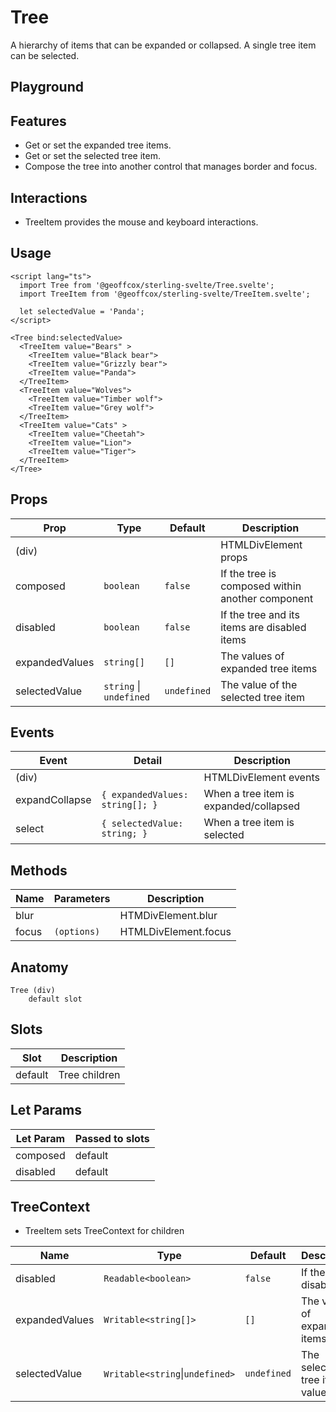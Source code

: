 <script>
    import Playground from './TreePlayground.svelte';
</script>

# Tree

A hierarchy of items that can be expanded or collapsed.
A single tree item can be selected.

## Playground

<Playground />

## Features

- Get or set the expanded tree items.
- Get or set the selected tree item.
- Compose the tree into another control that manages border and focus.

## Interactions

- TreeItem provides the mouse and keyboard interactions.

## Usage

```svelte
<script lang="ts">
  import Tree from '@geoffcox/sterling-svelte/Tree.svelte';
  import TreeItem from '@geoffcox/sterling-svelte/TreeItem.svelte';

  let selectedValue = 'Panda';
</script>

<Tree bind:selectedValue>
  <TreeItem value="Bears" >
    <TreeItem value="Black bear">
    <TreeItem value="Grizzly bear">
    <TreeItem value="Panda">
  </TreeItem>
  <TreeItem value="Wolves">
    <TreeItem value="Timber wolf">
    <TreeItem value="Grey wolf">
  </TreeItem>
  <TreeItem value="Cats" >
    <TreeItem value="Cheetah">
    <TreeItem value="Lion">
    <TreeItem value="Tiger">
  </TreeItem>
</Tree>
```

## Props

| Prop           | Type                    | Default     | Description                                      |
| -------------- | ----------------------- | ----------- | ------------------------------------------------ |
| (div)          |                         |             | HTMLDivElement props                             |
| composed       | `boolean`               | `false`     | If the tree is composed within another component |
| disabled       | `boolean`               | `false`     | If the tree and its items are disabled items     |
| expandedValues | `string[]`              | `[]`        | The values of expanded tree items                |
| selectedValue  | `string` \| `undefined` | `undefined` | The value of the selected tree item              |

## Events

| Event          | Detail                          | Description                            |
| -------------- | ------------------------------- | -------------------------------------- |
| (div)          |                                 | HTMLDivElement events                  |
| expandCollapse | `{ expandedValues: string[]; }` | When a tree item is expanded/collapsed |
| select         | `{ selectedValue: string; }`    | When a tree item is selected           |

## Methods

| Name  | Parameters  | Description          |
| ----- | ----------- | -------------------- |
| blur  |             | HTMDivElement.blur   |
| focus | `(options)` | HTMLDivElement.focus |

## Anatomy

```
Tree (div)
    default slot
```

## Slots

| Slot    | Description   |
| ------- | ------------- |
| default | Tree children |

## Let Params

| Let Param | Passed to slots |
| --------- | --------------- |
| composed  | default         |
| disabled  | default         |

## TreeContext

- TreeItem sets TreeContext for children

| Name           | Type                            | Default     | Description                  |
| -------------- | ------------------------------- | ----------- | ---------------------------- |
| disabled       | `Readable<boolean>`             | `false`     | If the tree is disabled      |
| expandedValues | `Writable<string[]>`            | `[]`        | The values of expanded items |
| selectedValue  | `Writable<string`\|`undefined>` | `undefined` | The selected tree item value |
